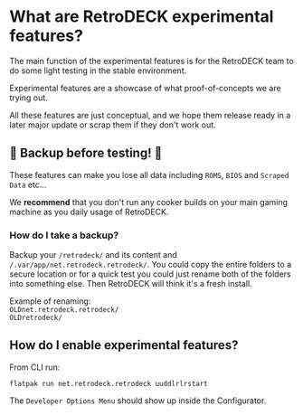 # What are RetroDECK experimental features?

The main function of the experimental features is for the RetroDECK team to do some light testing in the stable environment.

Experimental features are a showcase of what proof-of-concepts we are trying out.

All these features are just conceptual, and we hope them release ready in a later major update or scrap them if they don't work out.

## 🛑 Backup before testing! 🛑

These features can make you lose all data including `ROMS`, `BIOS` and `Scraped Data` etc...<br>

We **recommend** that you don't run any cooker builds on your main gaming machine as you daily usage of RetroDECK.

### How do I take a backup?

Backup your `/retrodeck/` and its content and `/.var/app/net.retrodeck.retrodeck/`.
You could copy the entire folders to a secure location or for a quick test you could just rename both of the folders into something else.
Then RetroDECK will think it's a fresh install.

Example of renaming:<br>
`OLDnet.retrodeck.retrodeck/`<br>
`OLDretrodeck/`

## How do I enable experimental features?

From CLI run:

`flatpak run net.retrodeck.retrodeck uuddlrlrstart`

The `Developer Options Menu` should show up inside the Configurator.
